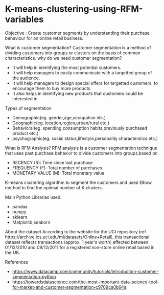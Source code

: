 # K-means-clustering-using-RFM-variables
Objective : Create customer segments by understanding their purchase behaviour for an online retail business.

What is customer segmentation?
Customer segmentation is a method of dividing customers into groups or clusters on the basis of common characteristics.
why do we need customer segmentation?
- It will help in identifying the most potential customers.
- It will help managers to easily communicate with a targetted group of the audience.
- It will help managers to design special offers for targetted customers, to encourage them to buy more products.
- It also helps in identifying new products that customers could be interested in.

Types of segmentation
- Demographic(eg. gender,age,occupation etc.)
- Geographic(eg. location,region,urban/rural etc.)
- Behavioral(eg. spending,consumption habits,previously purchased product etc.)
- psychographic(eg. social status,lifestyle,personality characterstics etc.)

What is RFM Analysis?
RFM analysis is a customer segmentation technique that uses past purchase behavior to divide customers into groups,based on

- RECENCY (R): Time since last purchase
- FREQUENCY (F): Total number of purchases
- MONETARY VALUE (M): Total monetary value

K-means clustering algorithm to segment the customers and used Elbow method to find the optimal number of K clusters.

Main Python Libraries used:
- pandas 
- numpy 
- sklearn 
- Matplotlib,seaborn 

About the dataset
According to the website for the UCI repository (ref. https://archive.ics.uci.edu/ml/datasets/Online+Retail), this transactional dataset reflects transactions (approx. 1 year's worth) effected between 01/12/2010 and 09/12/2011 for a registered non-store online retail based in the UK.

References
- https://www.datacamp.com/community/tutorials/introduction-customer-segmentation-python
- https://towardsdatascience.com/the-most-important-data-science-tool-for-market-and-customer-segmentation-c9709ca0b64a
